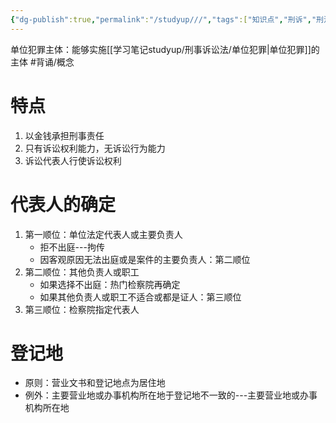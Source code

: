 ```yaml
---
{"dg-publish":true,"permalink":"/studyup///","tags":["知识点","刑诉","刑法","#罪"]}
---
```


单位犯罪主体：能够实施[[学习笔记studyup/刑事诉讼法/单位犯罪\|单位犯罪]]的主体 #背诵/概念 
# 特点
1. 以金钱承担刑事责任
2. 只有诉讼权利能力，无诉讼行为能力
3. 诉讼代表人行使诉讼权利
# 代表人的确定
1. 第一顺位：单位法定代表人或主要负责人
	- 拒不出庭---拘传
	- 因客观原因无法出庭或是案件的主要负责人：第二顺位
2. 第二顺位：其他负责人或职工
	- 如果选择不出庭：热门检察院再确定
	- 如果其他负责人或职工不适合或都是证人：第三顺位
3. 第三顺位：检察院指定代表人
# 登记地
- 原则：营业文书和登记地点为居住地
- 例外：主要营业地或办事机构所在地于登记地不一致的---主要营业地或办事机构所在地